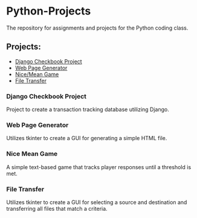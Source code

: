 # Python-Projects
The repository for assignments and projects for the Python coding class.

## Projects:
* [Django Checkbook Project](https://github.com/WatchRinseRepeat/Python-Projects/tree/main/Django_Checkbook_Project)
* [Web Page Generator](https://github.com/WatchRinseRepeat/Python-Projects/blob/main/web_page_generator.py)
* [Nice/Mean Game](https://github.com/WatchRinseRepeat/Python-Projects/blob/main/nicemeanGame.py)
* [File Transfer](https://github.com/WatchRinseRepeat/Python-Projects/blob/main/file_transfer.py)

### Django Checkbook Project
Project to create a transaction tracking database utilizing Django.

### Web Page Generator
Utilizes tkinter to create a GUI for generating a simple HTML file.

### Nice Mean Game
A simple text-based game that tracks player responses until a threshold is met.

### File Transfer
Utilizes tkinter to create a GUI for selecting a source and destination and transferring all files that match a criteria.
